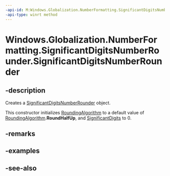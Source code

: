 ```yaml
---
-api-id: M:Windows.Globalization.NumberFormatting.SignificantDigitsNumberRounder.#ctor
-api-type: winrt method
---
```


<!-- Method syntax
public SignificantDigitsNumberRounder()
-->

# Windows.Globalization.NumberFormatting.SignificantDigitsNumberRounder.SignificantDigitsNumberRounder

## -description

Creates a [SignificantDigitsNumberRounder](significantdigitsnumberrounder.md) object.

This constructor initializes [RoundingAlgorithm](significantdigitsnumberrounder_roundingalgorithm.md) to a default value of [RoundingAlgorithm](roundingalgorithm.md).**RoundHalfUp**, and [SignificantDigits](significantdigitsnumberrounder_significantdigits.md) to 0.

## -remarks

## -examples

## -see-also

